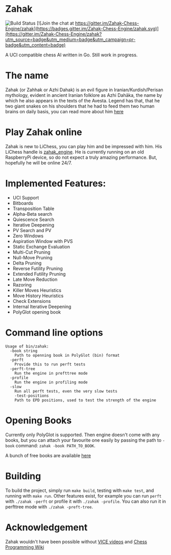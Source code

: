 # Zahak

![Build Status](https://github.com/amanjpro/zahak/workflows/Go/badge.svg) [![Join the chat at https://gitter.im/Zahak-Chess-Engine/zahak](https://badges.gitter.im/Zahak-Chess-Engine/zahak.svg)](https://gitter.im/Zahak-Chess-Engine/zahak?utm_source=badge&utm_medium=badge&utm_campaign=pr-badge&utm_content=badge)

A UCI compatible chess AI written in Go. Still work in progress.

# The name

Zahak (or Zahhak or Azhi Dahak) is an evil figure in Iranian/Kurdish/Perisan
mythology, evident in ancient Iranian folklore as Azhi Dahāka, the name by
which he also appears in the texts of the Avesta.  Legend has that, that he two
giant snakes on his shoulders that he had to feed them two human brains on
daily basis, you can read more about him
[here](https://en.wikipedia.org/wiki/Zahhak)

# Play Zahak online

Zahak is new to LiChess, you can play him and be impressed with him. His LiChess handle is [zahak_engine](https://lichess.org/@/zahak_engine). He is currently running on an old RaspberryPi device, so do not expect a truly amazing performance. But, hopefully he will be online 24/7.

# Implemented Features:

- UCI Support
- Bitboards
- Transposition Table
- Alpha-Beta search
- Quiescence Search
- Iterative Deepening
- PV Search and PV
- Zero Windows
- Aspiration Window with PVS
- Static Exchange Evaluation
- Multi-Cut Pruning
- Null-Move Pruning
- Delta Pruning
- Reverse Futility Pruning
- Extended Futility Pruning
- Late Move Reduction
- Razoring
- Killer Moves Heuristics
- Move History Heuristics
- Check Extensions
- Internal Iterative Deepening
- PolyGlot opening book

# Command line options

```
Usage of bin/zahak:
  -book string
    Path to openning book in PolyGlot (bin) format
  -perft
    Provide this to run perft tests
  -perft-tree
    Run the engine in prefttree mode
  -profile
    Run the engine in profiling mode
  -slow
    Run all perft tests, even the very slow tests
	-test-positions
    Path to EPD positions, used to test the strength of the engine
```

# Opening Books

Currently only PolyGlot is supported. Then engine doesn't come with any books,
but you can attach your favourite one easily by passing the path to `-book`
command: `zahak -book PATH_TO_BOOK`.

A bunch of free books are available [here](https://github.com/michaeldv/donna_opening_books)

# Building

To build the project, simply run `make build`, testing with `make test`, and running with `make run`.
Other features exist, for example you can run `perft` with `./zahak -perft` or profile it with `./zahak -profile`.
You can also run it in perfttree mode with `./zahak -preft-tree`.

# Acknowledgement

Zahak wouldn't have been possible without [VICE videos](https://www.youtube.com/playlist?list=PLZ1QII7yudbc-Ky058TEaOstZHVbT-2hg)
and [Chess Programming Wiki](https://www.chessprogramming.org/)
